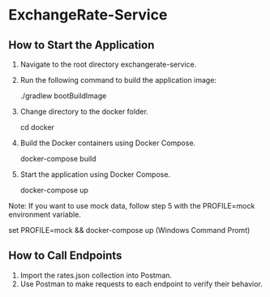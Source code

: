 # ExchangeRate-Service

## How to Start the Application

1. Navigate to the root directory exchangerate-service.
2. Run the following command to build the application image:
    
    ./gradlew bootBuildImage 
    
3. Change directory to the docker folder.
    
    cd docker
    
4. Build the Docker containers using Docker Compose.
    
    docker-compose build
    
5. Start the application using Docker Compose.
    
    docker-compose up
    

Note: If you want to use mock data, follow step 5 with the PROFILE=mock environment variable.

set PROFILE=mock && docker-compose up (Windows Command Promt)

## How to Call Endpoints

1. Import the rates.json collection into Postman.
2. Use Postman to make requests to each endpoint to verify their behavior.

